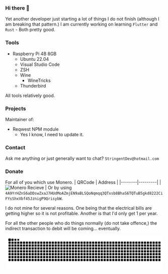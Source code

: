 ### Hi there 👋

Yet another developer just starting a lot of things I do not finish (although I am breaking that pattern.)
I am currently working on learning `Flutter` and `Rust` - Both pretty good.

### Tools
 - Raspberry Pi 4B 8GB
   - Ubuntu 22.04
   - Visual Studio Code
   - ZSH
   - Wine
     - WineTricks
   - Thunderbird

All tools relatively good.

### Projects
Maintainer of:
 - Reqwest NPM module
   - Yes I know, I need to update it.

### Contact
Ask me anything or just generally want to chat?
`StringentDev@hotmail.com`

### Donate
For all of you which use Monero.
| QRCode | Address |
|--------|---------|
| ![Monero Recieve](https://user-images.githubusercontent.com/80392427/171986505-2ce4d1fa-de1e-4a05-b59f-deaff4d53985.png) | Or by using `4A9YrHZnS6aDDswZxaJ7HUdMoAZmjEN9aBLSQoNqmqq3QTxsb8BhaS6TQTuB5gkd8222CiFYsShxVbf45JznigP9QrisybW`.

I do not mine for several reasons. One being that the electrical bills are getting higher so it is not profitable. Another is that I'd only get 1 per year.

For all the other people who do things normally (do not take offence,) the indirect transaction to debit will be coming... eventually.

![Commits snek](https://raw.githubusercontent.com/StringentDev/StringentDev/snake/github-contribution-grid-snake.svg)
